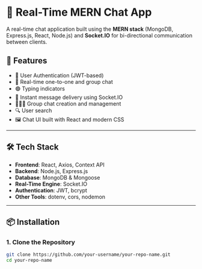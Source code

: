 # 💬 Real-Time MERN Chat App

A real-time chat application built using the **MERN stack** (MongoDB, Express.js, React, Node.js) and **Socket.IO** for bi-directional communication between clients.

## 🚀 Features

- 🔐 User Authentication (JWT-based)
- 💬 Real-time one-to-one and group chat
- 🟢 Typing indicators
- 📨 Instant message delivery using Socket.IO
- 🧑‍🤝‍🧑 Group chat creation and management
- 🔍 User search
- 🖼️ Chat UI built with React and modern CSS

---

## 🛠️ Tech Stack

- **Frontend**: React, Axios, Context API
- **Backend**: Node.js, Express.js
- **Database**: MongoDB & Mongoose
- **Real-Time Engine**: Socket.IO
- **Authentication**: JWT, bcrypt
- **Other Tools**: dotenv, cors, nodemon

---

## 📦 Installation

### 1. Clone the Repository

```bash
git clone https://github.com/your-username/your-repo-name.git
cd your-repo-name

